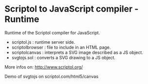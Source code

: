 # Scriptol to JavaScript compiler - Runtime

Runtime of the Scriptol compiler for JavaScript.

- scriptol.js :  runtime server side.
- scriptolbrowser : file to include in an HTML page.
- scriptolcanvas : interprets a SVG image described as a JS object.
- svgtojs.sol : converts a SVG drawing to a JS object.

More infos on: http://www.scriptol.org/

Demo of svgtojs on scriptol.com/html5/canvas
